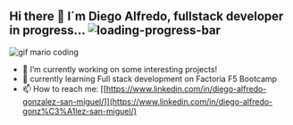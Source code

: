 ## Hi there 👋 I´m Diego Alfredo, fullstack developer in progress... ![loading-progress-bar](https://user-images.githubusercontent.com/116892725/228667177-4e1ca98d-665f-4eb6-932d-95428fa77aad.gif)
![gif mario coding](https://user-images.githubusercontent.com/116892725/228663373-8cd6d3df-1e28-461c-9890-330a1a505d53.gif)
- 🔭 I’m currently working on some interesting projects!
- 🌱 currently learning Full stack development on Factoria F5 Bootcamp
- 📫 How to reach me: [[https://www.linkedin.com/in/diego-alfredo-gonzalez-san-miguel/]](https://www.linkedin.com/in/diego-alfredo-gonz%C3%A1lez-san-miguel/)
